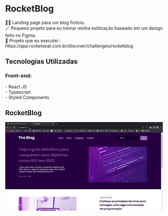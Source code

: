 <h1>RocketBlog</h1>
👨‍💻 Landing page para um blog fictício.<br>
🪄 Pequeno projeto para eu treinar minha estilização baseado em um design feito no Figma.<br>
🔗 Projeto que eu executei : https://app.rocketseat.com.br/discover/challenges/rocketblog


<h2>Tecnologias Utilizadas</h2>
    <h3>Front-end:</h3>
    - React JS <br>
    - Typescript <br>
    - Styled Components <br>
    
<h2>RocketBlog</h2>  
<img src ="for_readme/blog.gif">



